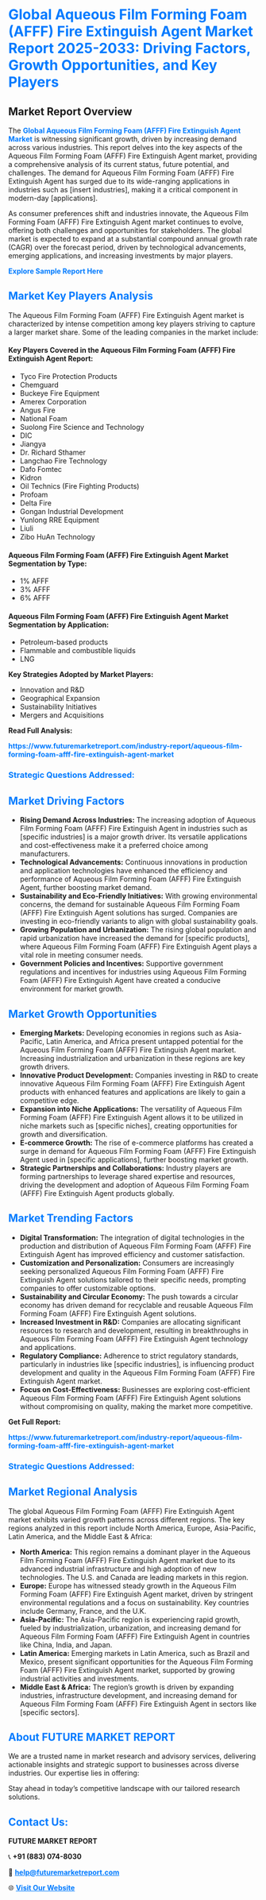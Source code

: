 <h1 style="color: #007BFF;">Global Aqueous Film Forming Foam (AFFF) Fire Extinguish Agent Market Report 2025-2033: Driving Factors, Growth Opportunities, and Key Players</h1>

<section id="overview">
<h2>Market Report Overview</h2>
<p>The <a href="https://www.futuremarketreport.com/industry-report/aqueous-film-forming-foam-afff-fire-extinguish-agent-market" style="color: #007BFF; text-decoration: none;"><strong>Global Aqueous Film Forming Foam (AFFF) Fire Extinguish Agent Market</strong></a> is witnessing significant growth, driven by increasing demand across various industries. This report delves into the key aspects of the Aqueous Film Forming Foam (AFFF) Fire Extinguish Agent market, providing a comprehensive analysis of its current status, future potential, and challenges. The demand for Aqueous Film Forming Foam (AFFF) Fire Extinguish Agent has surged due to its wide-ranging applications in industries such as [insert industries], making it a critical component in modern-day [applications].</p>
<p>As consumer preferences shift and industries innovate, the Aqueous Film Forming Foam (AFFF) Fire Extinguish Agent market continues to evolve, offering both challenges and opportunities for stakeholders. The global market is expected to expand at a substantial compound annual growth rate (CAGR) over the forecast period, driven by technological advancements, emerging applications, and increasing investments by major players.</p>
</section>

<section id="overview">
<p><a href="https://www.futuremarketreport.com/request-sample/reportId=85804" style="color: #007BFF; text-decoration: none;"><strong>Explore Sample Report Here</strong></a></p>
</section>

<section id="key-players">
<h2 style="color: #007BFF;">Market Key Players Analysis</h2>
<p>The Aqueous Film Forming Foam (AFFF) Fire Extinguish Agent market is characterized by intense competition among key players striving to capture a larger market share. Some of the leading companies in the market include:</p>
<h4>Key Players Covered in the Aqueous Film Forming Foam (AFFF) Fire Extinguish Agent Report:</h4>
<ul><li>Tyco Fire Protection Products</li><li>Chemguard</li><li>Buckeye Fire Equipment</li><li>Amerex Corporation</li><li>Angus Fire</li><li>National Foam</li><li>Suolong Fire Science and Technology</li><li>DIC</li><li>Jiangya</li><li>Dr. Richard Sthamer</li><li>Langchao Fire Technology</li><li>Dafo Fomtec</li><li>Kidron</li><li>Oil Technics (Fire Fighting Products)</li><li>Profoam</li><li>Delta Fire</li><li>Gongan Industrial Development</li><li>Yunlong RRE Equipment</li><li>Liuli</li><li>Zibo HuAn Technology</li></ul>
<h4>Aqueous Film Forming Foam (AFFF) Fire Extinguish Agent Market Segmentation by Type:</h4>
<ul><li>1% AFFF</li><li>3% AFFF</li><li>6% AFFF</li></ul>

<h4>Aqueous Film Forming Foam (AFFF) Fire Extinguish Agent Market Segmentation by Application:</h4>
<ul><li>Petroleum-based products</li><li>Flammable and combustible liquids</li><li>LNG</li></ul>
<p><strong>Key Strategies Adopted by Market Players:</strong></p>
<ul>
<li>Innovation and R&D</li>
<li>Geographical Expansion</li>
<li>Sustainability Initiatives</li>
<li>Mergers and Acquisitions</li>
</ul>
</section>

<section>
<p><strong>Read Full Analysis: </strong></p><a href="https://www.futuremarketreport.com/industry-report/aqueous-film-forming-foam-afff-fire-extinguish-agent-market" style="color: #007BFF; text-decoration: none;"><strong>https://www.futuremarketreport.com/industry-report/aqueous-film-forming-foam-afff-fire-extinguish-agent-market</strong></a>
<h3 style="color: #007BFF;">Strategic Questions Addressed:</h3>
</section>

<section id="driving-factors">
<h2 style="color: #007BFF;">Market Driving Factors</h2>
<ul>
<li><strong>Rising Demand Across Industries:</strong> The increasing adoption of Aqueous Film Forming Foam (AFFF) Fire Extinguish Agent in industries such as [specific industries] is a major growth driver. Its versatile applications and cost-effectiveness make it a preferred choice among manufacturers.</li>
<li><strong>Technological Advancements:</strong> Continuous innovations in production and application technologies have enhanced the efficiency and performance of Aqueous Film Forming Foam (AFFF) Fire Extinguish Agent, further boosting market demand.</li>
<li><strong>Sustainability and Eco-Friendly Initiatives:</strong> With growing environmental concerns, the demand for sustainable Aqueous Film Forming Foam (AFFF) Fire Extinguish Agent solutions has surged. Companies are investing in eco-friendly variants to align with global sustainability goals.</li>
<li><strong>Growing Population and Urbanization:</strong> The rising global population and rapid urbanization have increased the demand for [specific products], where Aqueous Film Forming Foam (AFFF) Fire Extinguish Agent plays a vital role in meeting consumer needs.</li>
<li><strong>Government Policies and Incentives:</strong> Supportive government regulations and incentives for industries using Aqueous Film Forming Foam (AFFF) Fire Extinguish Agent have created a conducive environment for market growth.</li>
</ul>
</section>

<section id="growth-opportunities">
<h2 style="color: #007BFF;">Market Growth Opportunities</h2>
<ul>
<li><strong>Emerging Markets:</strong> Developing economies in regions such as Asia-Pacific, Latin America, and Africa present untapped potential for the Aqueous Film Forming Foam (AFFF) Fire Extinguish Agent market. Increasing industrialization and urbanization in these regions are key growth drivers.</li>
<li><strong>Innovative Product Development:</strong> Companies investing in R&D to create innovative Aqueous Film Forming Foam (AFFF) Fire Extinguish Agent products with enhanced features and applications are likely to gain a competitive edge.</li>
<li><strong>Expansion into Niche Applications:</strong> The versatility of Aqueous Film Forming Foam (AFFF) Fire Extinguish Agent allows it to be utilized in niche markets such as [specific niches], creating opportunities for growth and diversification.</li>
<li><strong>E-commerce Growth:</strong> The rise of e-commerce platforms has created a surge in demand for Aqueous Film Forming Foam (AFFF) Fire Extinguish Agent used in [specific applications], further boosting market growth.</li>
<li><strong>Strategic Partnerships and Collaborations:</strong> Industry players are forming partnerships to leverage shared expertise and resources, driving the development and adoption of Aqueous Film Forming Foam (AFFF) Fire Extinguish Agent products globally.</li>
</ul>
</section>

<section id="trending-factors">
<h2 style="color: #007BFF;">Market Trending Factors</h2>
<ul>
<li><strong>Digital Transformation:</strong> The integration of digital technologies in the production and distribution of Aqueous Film Forming Foam (AFFF) Fire Extinguish Agent has improved efficiency and customer satisfaction.</li>
<li><strong>Customization and Personalization:</strong> Consumers are increasingly seeking personalized Aqueous Film Forming Foam (AFFF) Fire Extinguish Agent solutions tailored to their specific needs, prompting companies to offer customizable options.</li>
<li><strong>Sustainability and Circular Economy:</strong> The push towards a circular economy has driven demand for recyclable and reusable Aqueous Film Forming Foam (AFFF) Fire Extinguish Agent solutions.</li>
<li><strong>Increased Investment in R&D:</strong> Companies are allocating significant resources to research and development, resulting in breakthroughs in Aqueous Film Forming Foam (AFFF) Fire Extinguish Agent technology and applications.</li>
<li><strong>Regulatory Compliance:</strong> Adherence to strict regulatory standards, particularly in industries like [specific industries], is influencing product development and quality in the Aqueous Film Forming Foam (AFFF) Fire Extinguish Agent market.</li>
<li><strong>Focus on Cost-Effectiveness:</strong> Businesses are exploring cost-efficient Aqueous Film Forming Foam (AFFF) Fire Extinguish Agent solutions without compromising on quality, making the market more competitive.</li>
</ul>
</section>

<section>
<p><strong>Get Full Report: </strong></p><a href="https://www.futuremarketreport.com/industry-report/aqueous-film-forming-foam-afff-fire-extinguish-agent-market" style="color: #007BFF; text-decoration: none;"><strong>https://www.futuremarketreport.com/industry-report/aqueous-film-forming-foam-afff-fire-extinguish-agent-market</strong></a>
<h3 style="color: #007BFF;">Strategic Questions Addressed:</h3>
</section>


<section id="regional-analysis">
<h2 style="color: #007BFF;">Market Regional Analysis</h2>
<p>The global Aqueous Film Forming Foam (AFFF) Fire Extinguish Agent market exhibits varied growth patterns across different regions. The key regions analyzed in this report include North America, Europe, Asia-Pacific, Latin America, and the Middle East & Africa:</p>
<ul>
<li><strong>North America:</strong> This region remains a dominant player in the Aqueous Film Forming Foam (AFFF) Fire Extinguish Agent market due to its advanced industrial infrastructure and high adoption of new technologies. The U.S. and Canada are leading markets in this region.</li>
<li><strong>Europe:</strong> Europe has witnessed steady growth in the Aqueous Film Forming Foam (AFFF) Fire Extinguish Agent market, driven by stringent environmental regulations and a focus on sustainability. Key countries include Germany, France, and the U.K.</li>
<li><strong>Asia-Pacific:</strong> The Asia-Pacific region is experiencing rapid growth, fueled by industrialization, urbanization, and increasing demand for Aqueous Film Forming Foam (AFFF) Fire Extinguish Agent in countries like China, India, and Japan.</li>
<li><strong>Latin America:</strong> Emerging markets in Latin America, such as Brazil and Mexico, present significant opportunities for the Aqueous Film Forming Foam (AFFF) Fire Extinguish Agent market, supported by growing industrial activities and investments.</li>
<li><strong>Middle East & Africa:</strong> The region’s growth is driven by expanding industries, infrastructure development, and increasing demand for Aqueous Film Forming Foam (AFFF) Fire Extinguish Agent in sectors like [specific sectors].</li>
</ul>
</section>

<footer>
<h2 style="color: #007BFF;">About FUTURE MARKET REPORT</h2>
<p>We are a trusted name in market research and advisory services, delivering actionable insights and strategic support to businesses across diverse industries. Our expertise lies in offering:</p>

<p>Stay ahead in today’s competitive landscape with our tailored research solutions.</p>

<h2 style="color: #007BFF;">Contact Us:</h2>
<p><strong>FUTURE MARKET REPORT</strong></p>
<p>📞 <strong>+91 (883) 074-8030</strong></p>
<p>📧 <strong><a href="mailto:help@futuremarketreport.com" style="color: #007BFF;">help@futuremarketreport.com</a></strong></p>
<p>🌐 <strong><a href="https://www.futuremarketreport.com/" style="color: #007BFF;">Visit Our Website</a></strong></p>
</footer>